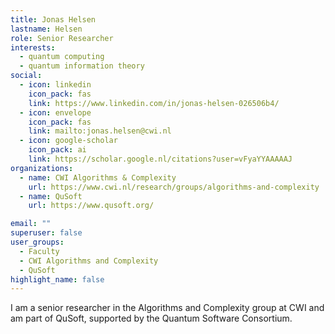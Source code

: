 ```yaml
---
title: Jonas Helsen
lastname: Helsen
role: Senior Researcher
interests:
  - quantum computing
  - quantum information theory
social:
  - icon: linkedin
    icon_pack: fas
    link: https://www.linkedin.com/in/jonas-helsen-026506b4/
  - icon: envelope
    icon_pack: fas
    link: mailto:jonas.helsen@cwi.nl
  - icon: google-scholar
    icon_pack: ai
    link: https://scholar.google.nl/citations?user=vFyaYYAAAAAJ
organizations:
  - name: CWI Algorithms & Complexity
    url: https://www.cwi.nl/research/groups/algorithms-and-complexity
  - name: QuSoft
    url: https://www.qusoft.org/

email: ""
superuser: false
user_groups:
  - Faculty
  - CWI Algorithms and Complexity
  - QuSoft
highlight_name: false
---
```


I am a senior researcher in the Algorithms and Complexity group at CWI and am part of QuSoft, supported by the Quantum Software Consortium.
